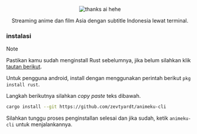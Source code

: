 <div align="center">
  
![thanks ai hehe](https://i.ibb.co/yqjnrCP/8-WOp-J0-XSca-EN5krf-NNXb-F-transformed.png)

Streaming anime dan film Asia dengan subtitle Indonesia lewat terminal.

</div>

### instalasi
> [!NOTE]
> Pastikan kamu sudah menginstall Rust sebelumnya, jika belum silahkan klik [tautan berikut](https://rustup.rs/).
> 
> Untuk pengguna android, install dengan menggunakan perintah berikut `pkg install rust`.

Langkah berikutnya silahkan *copy paste* teks dibawah.
```bash
cargo install --git https://github.com/zevtyardt/animeku-cli
```

Silahkan tunggu proses penginstallan selesai dan jika sudah, ketik `animeku-cli` untuk menjalankannya.
